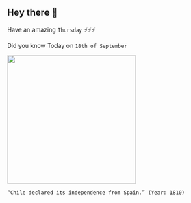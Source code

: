 ## Hey there 👋
Have an amazing `Thursday` ⚡⚡⚡

Did you know Today on `18th of September`
 
 [<img src="https://upload.wikimedia.org/wikipedia/commons/4/4e/JuraIndependencia.jpg" width="300" />](https://en.wikipedia.org/wiki/Chilean_Declaration_of_Independence#:~:text=The%20Chilean%20Declaration%20of%20Independence,Concepci%C3%B3n%20on%201%20January%201818.) 
 ```
“Chile declared its independence from Spain.” (Year: 1810)
```
